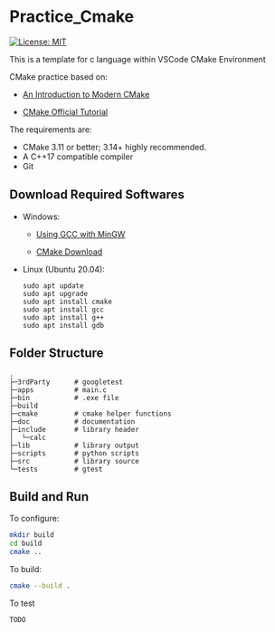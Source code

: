 # Practice_Cmake

[![License: MIT](https://img.shields.io/badge/License-MIT-yellow.svg)](https://opensource.org/licenses/MIT)

This is a template for c language within VSCode CMake Environment

CMake practice based on:

- [An Introduction to Modern CMake](https://cliutils.gitlab.io/modern-cmake/)

- [CMake Official Tutorial](https://cmake.org/cmake/help/v3.25/guide/tutorial/index.html)

The requirements are:

- CMake 3.11 or better; 3.14+ highly recommended.
- A C++17 compatible compiler
- Git

## Download Required Softwares

- Windows:

  - [Using GCC with MinGW](https://code.visualstudio.com/docs/cpp/config-mingw)

  - [CMake Download](https://cmake.org/download/)

- Linux (Ubuntu 20.04):

  ```shell
  sudo apt update
  sudo apt upgrade
  sudo apt install cmake
  sudo apt install gcc
  sudo apt install g++
  sudo apt install gdb
  ```

## Folder Structure

```shell
.
├─3rdParty      # googletest
├─apps          # main.c
├─bin           # .exe file
├─build
├─cmake         # cmake helper functions
├─doc           # documentation
├─include       # library header
│  └─calc
├─lib           # library output
├─scripts       # python scripts
├─src           # library source
└─tests         # gtest
```

## Build and Run

To configure:

```bash
mkdir build
cd build
cmake ..
```

To build:

```bash
cmake --build .
```

To test

```bash
TODO
```
